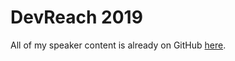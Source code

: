 # DevReach 2019

All of my speaker content is already on GitHub [here](https://github.com/guyroyse/intro-to-webassembly).
